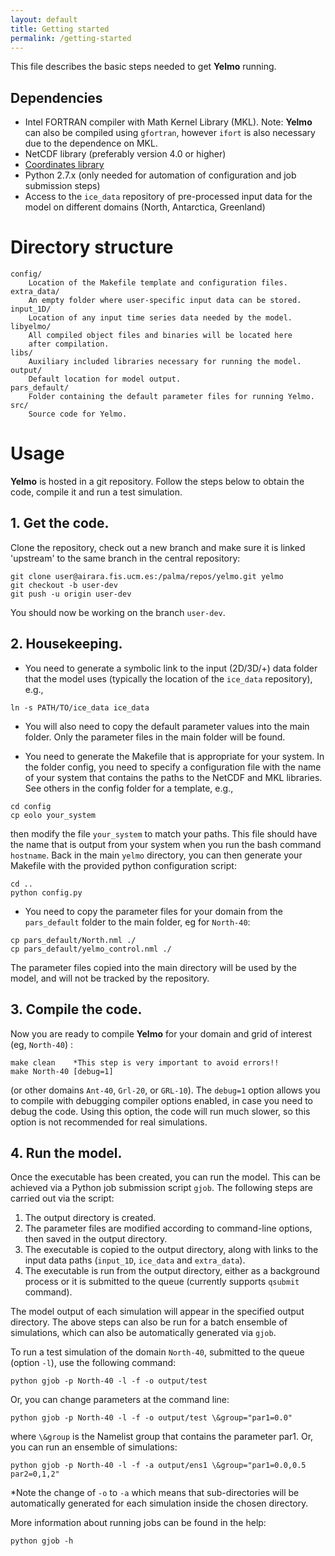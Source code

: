 ```yaml
---
layout: default
title: Getting started
permalink: /getting-started
---
```



This file describes the basic steps needed to get **Yelmo**
running.

## Dependencies

- Intel FORTRAN compiler with Math Kernel Library (MKL).
Note: **Yelmo** can also be compiled using `gfortran`, however `ifort`
is also necessary due to the dependence on MKL.
- NetCDF library (preferably version 4.0 or higher)
- [Coordinates library](https://github.com/alex-robinson/coordinates "alex-robinson/coordinates")
- Python 2.7.x (only needed for automation of configuration
and job submission steps)
- Access to the `ice_data` repository of pre-processed
input data for the model on different domains (North, Antarctica,
Greenland)

# Directory structure

```
config/
    Location of the Makefile template and configuration files.
extra_data/
    An empty folder where user-specific input data can be stored.
input_1D/
    Location of any input time series data needed by the model.
libyelmo/
    All compiled object files and binaries will be located here
    after compilation.
libs/
    Auxiliary included libraries necessary for running the model.
output/
    Default location for model output.
pars_default/
    Folder containing the default parameter files for running Yelmo.
src/
    Source code for Yelmo.
```

# Usage

**Yelmo** is hosted in a git repository. Follow the steps below to
obtain the code, compile it and run a test simulation.

## 1. Get the code.

Clone the repository, check out a new branch and make sure it is linked 'upstream' to the same branch in the central repository:

```
git clone user@airara.fis.ucm.es:/palma/repos/yelmo.git yelmo
git checkout -b user-dev
git push -u origin user-dev
```
You should now be working on the branch `user-dev`.

## 2. Housekeeping.

- You need to generate a symbolic link to the input (2D/3D/+) data folder that the model uses (typically the location of the `ice_data` repository), e.g.,

```
ln -s PATH/TO/ice_data ice_data
```
- You will also need to copy the default parameter values into the main folder. Only the parameter files in the main folder will be found.

- You need to generate the Makefile that is appropriate for your system. In the folder config, you need to specify a configuration file with the name of your system that contains the paths to the NetCDF and MKL libraries. See others in the config folder for a template, e.g.,

```
cd config
cp eolo your_system
```
then modify the file `your_system` to match your paths. This file should have the name that is output from your system when you run the bash command `hostname`. Back in the main `yelmo` directory, you can then generate your Makefile with the provided python configuration script:

```
cd ..
python config.py
```

- You need to copy the parameter files for your domain from the `pars_default` folder to the main folder, eg for `North-40`:

```
cp pars_default/North.nml ./
cp pars_default/yelmo_control.nml ./
```
The parameter files copied into the main directory will be used by
the model, and will not be tracked by the repository.

## 3. Compile the code.

Now you are ready to compile **Yelmo** for your domain and grid of interest (eg, `North-40`) :

```
make clean    *This step is very important to avoid errors!!
make North-40 [debug=1]
```
(or other domains `Ant-40`, `Grl-20`, or `GRL-10`). The `debug=1` option allows you to compile with debugging compiler options enabled, in case you need to debug the code. Using this option, the code will run much slower, so this option is not recommended for real simulations.

## 4. Run the model.

Once the executable has been created, you can run the model. This can be
achieved via a Python job submission script `gjob`. The following steps
are carried out via the script:

1. The output directory is created.
2. The parameter files are modified according to command-line options,
then saved in the output directory.
3. The executable is copied to the output directory, along with
links to the input data paths (`input_1D`, `ice_data` and `extra_data`).
4. The executable is run from the output directory, either as a background process or it is submitted to the queue (currently supports `qsubmit` command).

The model output of each simulation will appear in the specified output directory. The above steps can also be run for a batch ensemble of simulations, which can also be automatically generated via `gjob`.

To run a test simulation of the domain `North-40`, submitted to the queue (option `-l`), use the following command:

```
python gjob -p North-40 -l -f -o output/test
```

Or, you can change parameters at the command line:

```
python gjob -p North-40 -l -f -o output/test \&group="par1=0.0"
```
where `\&group` is the Namelist group that contains the parameter par1.
Or, you can run an ensemble of simulations:

```
python gjob -p North-40 -l -f -a output/ens1 \&group="par1=0.0,0.5 par2=0,1,2"
```
\*Note the change of `-o` to `-a` which means that sub-directories will be automatically generated for each simulation inside the chosen directory.

More information about running jobs can be found in the help:

```
python gjob -h
```
